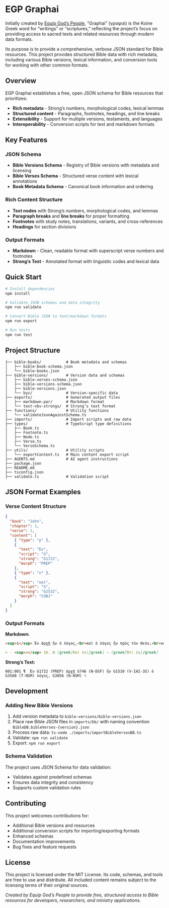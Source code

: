 # EGP Graphai

Initially created by [Equip God’s People](https://www.equipgodspeople.com), “Graphai” (γραφαὶ) is the Koine Greek word for “writings” or “scriptures,” reflecting the project’s focus on providing access to sacred texts and related resources through modern data formats.

Its purpose is to provide a comprehensive, verbose JSON standard for Bible resources. This project provides structured Bible data with rich metadata, including various Bible versions, lexical information, and conversion tools for working with other common formats.

## Overview

EGP Graphai establishes a free, open JSON schema for Bible resources that prioritizes:

- **Rich metadata** - Strong’s numbers, morphological codes, lexical lemmas
- **Structured content** - Paragraphs, footnotes, headings, and line breaks
- **Extensibility** - Support for multiple versions, testaments, and languages
- **Interoperability** - Conversion scripts for text and markdown formats

## Key Features

### JSON Schema

- **Bible Versions Schema** - Registry of Bible versions with metadata and licensing
- **Bible Verses Schema** - Structured verse content with lexical annotations
- **Book Metadata Schema** - Canonical book information and ordering

### Rich Content Structure

- **Text nodes** with Strong’s numbers, morphological codes, and lemmas
- **Paragraph breaks** and **line breaks** for proper formatting
- **Footnotes** with study notes, translations, variants, and cross-references
- **Headings** for section divisions

### Output Formats

- **Markdown** - Clean, readable format with superscript verse numbers and footnotes
- **Strong’s Text** - Annotated format with linguistic codes and lexical data

## Quick Start

```bash
# Install dependencies
npm install

# Validate JSON schemas and data integrity
npm run validate

# Convert Bible JSON to text/markdown formats
npm run export

# Run tests
npm run test
```

## Project Structure

```
├── bible-books/           # Book metadata and schemas
│   ├── bible-book-schema.json
│   └── bible-books.json
├── bible-versions/        # Version data and schemas
│   ├── bible-verses-schema.json
│   ├── bible-versions-schema.json
│   ├── bible-versions.json
│   └── byz/               # Version-specific data
├── exports/               # Generated output files
│   ├── markdown-par/      # Markdown format
│   └── text-vbv-strongs/  # Strong’s text format
├── functions/             # Utility functions
│   └── validateJsonAgainstSchema.ts
├── imports/               # Import scripts and raw data
├── types/                 # TypeScript type definitions
│   ├── Book.ts
│   ├── Footnote.ts
│   ├── Node.ts
│   ├── Verse.ts
│   └── VerseSchema.ts
├── utils/                 # Utility scripts
│   └── exportContent.ts   # Main content export script
├── AGENTS.md              # AI agent instructions
├── package.json
├── README.md
├── tsconfig.json
├── validate.ts            # Validation script
```

## JSON Format Examples

### Verse Content Structure

```json
{
  "book": "John",
  "chapter": 1,
  "verse": 1,
  "content": [
    { "type": "p" },
    {
      "text": "Ἐν",
      "script": "G",
      "strong": "G1722",
      "morph": "PREP"
    },
    { "type": "n" },
    {
      "text": "καὶ",
      "script": "G",
      "strong": "G2532",
      "morph": "CONJ"
    }
  ]
}
```

### Output Formats

**Markdown:**

```markdown
<sup>1</sup> Ἐν ἀρχῇ ἦν ὁ λόγος,<br>καὶ ὁ λόγος ἦν πρὸς τὸν θεόν,<br>καὶ θεὸς ἦν ὁ λόγος.<br>

> - <sup>a</sup> 16. N [greek]Καὶ ἐκ[/greek] ⇒ [greek]Ὅτι ἐκ[/greek]
```

**Strong’s Text:**

```
001:001 ¶  Ἐν G1722 (PREP) ἀρχῇ G746 (N-DSF) ἦν G1510 (V-IAI-3S) ὁ G3588 (T-NSM) λόγος, G3056 (N-NSM) ␤
```

## Development

### Adding New Bible Versions

1. Add version metadata to `bible-versions/bible-versions.json`
2. Place raw Bible JSON files in `imports/bb/` with naming convention `BibleDB.bibleVerses-{version}.json`
3. Process raw data: `ts-node ./imports/importBibleVersesBB.ts`
4. Validate: `npm run validate`
5. Export: `npm run export`

### Schema Validation

The project uses JSON Schema for data validation:

- Validates against predefined schemas
- Ensures data integrity and consistency
- Supports custom validation rules

## Contributing

This project welcomes contributions for:

- Additional Bible versions and resources
- Additional conversion scripts for importing/exporting formats
- Enhanced schemas
- Documentation improvements
- Bug fixes and feature requests

## License

This project is licensed under the MIT License. Its code, schemas, and tools are free to use and distribute. All included content remains subject to the licensing terms of their original sources.

_Created by Equip God’s People to provide free, structured access to Bible resources for developers, researchers, and ministry applications._
